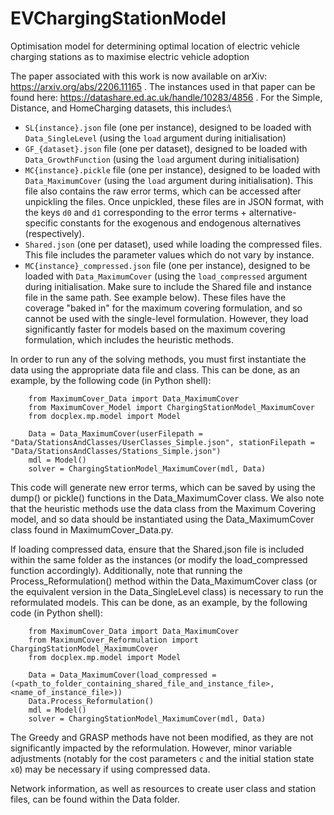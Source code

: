 # EVChargingStationModel
 Optimisation model for determining optimal location of electric vehicle charging stations as to maximise electric vehicle adoption

The paper associated with this work is now available on arXiv: https://arxiv.org/abs/2206.11165 .
The instances used in that paper can be found here: https://datashare.ed.ac.uk/handle/10283/4856 . For the Simple, Distance, and HomeCharging datasets, this includes:\
- `SL{instance}.json` file (one per instance), designed to be loaded with `Data_SingleLevel` (using the `load` argument during initialisation)
- `GF_{dataset}.json` file (one per dataset), designed to be loaded with `Data_GrowthFunction` (using the `load` argument during initialisation)
- `MC{instance}.pickle` file (one per instance), designed to be loaded with `Data_MaximumCover` (using the `load` argument during initialisation). This file also contains the raw error terms, which can be accessed after unpickling the files. Once unpickled, these files are in JSON format, with the keys `d0` and `d1` corresponding to the error terms + alternative-specific constants for the exogenous and endogenous alternatives (respectively).
- `Shared.json` (one per dataset), used while loading the compressed files. This file includes the parameter values which do not vary by instance.
- `MC{instance}_compressed.json` file (one per instance), designed to be loaded with `Data_MaximumCover` (using the `load_compressed` argument during initialisation. Make sure to include the Shared file and instance file in the same path. See example below). These files have the coverage "baked in" for the maximum covering formulation, and so cannot be used with the single-level formulation. However, they load significantly faster for models based on the maximum covering formulation, which includes the heuristic methods.  

In order to run any of the solving methods, you must first instantiate the data using the appropriate data file and class. This can be done, as an example, by the following code (in Python shell):
```
    from MaximumCover_Data import Data_MaximumCover
    from MaximumCover_Model import ChargingStationModel_MaximumCover
    from docplex.mp.model import Model

    Data = Data_MaximumCover(userFilepath = "Data/StationsAndClasses/UserClasses_Simple.json", stationFilepath = "Data/StationsAndClasses/Stations_Simple.json")
    mdl = Model()
    solver = ChargingStationModel_MaximumCover(mdl, Data)
```
 This code will generate new error terms, which can be saved by using the dump() or pickle() functions in the Data_MaximumCover class. We also note that the heuristic methods use the data class from the Maximum Covering model, and so data should be instantiated using the Data_MaximumCover class found in MaximumCover_Data.py.

If loading compressed data, ensure that the Shared.json file is included within the same folder as the instances (or modify the load_compressed function accordingly). Additionally, note that running the Process_Reformulation() method within the Data_MaximumCover class (or the equivalent version in the Data_SingleLevel class) is necessary to run the reformulated models. This can be done, as an example, by the following code (in Python shell):
```
    from MaximumCover_Data import Data_MaximumCover
    from MaximumCover_Reformulation import ChargingStationModel_MaximumCover
    from docplex.mp.model import Model

    Data = Data_MaximumCover(load_compressed = (<path_to_folder_containing_shared_file_and_instance_file>, <name_of_instance_file>))
    Data.Process_Reformulation()
    mdl = Model()
    solver = ChargingStationModel_MaximumCover(mdl, Data)
```
The Greedy and GRASP methods have not been modified, as they are not significantly impacted by the reformulation. However, minor variable adjustments (notably for the cost parameters `c` and the initial station state `x0`) may be necessary if using compressed data.

Network information, as well as resources to create user class and station files, can be found within the Data folder. 


